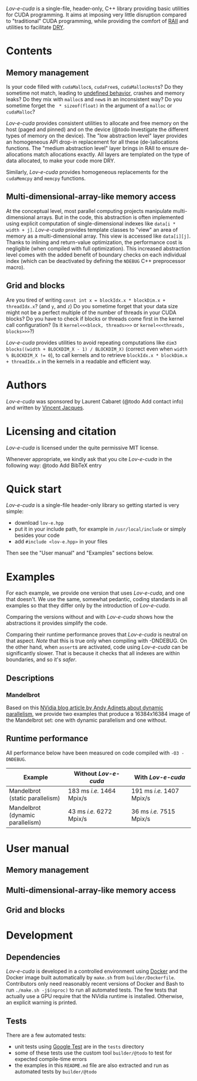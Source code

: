 <!-- Copyright 2022 Vincent Jacques -->
<!-- Copyright 2022 Laurent Cabaret -->

*Lov-e-cuda* is a single-file, header-only, C++ library providing basic utilities for CUDA programming.
It aims at imposing very little disruption compared to "traditional" CUDA programming,
while providing the comfort of [RAII](https://en.wikipedia.org/wiki/Resource_acquisition_is_initialization)
and utilities to facilitate [DRY](https://en.wikipedia.org/wiki/Don%27t_repeat_yourself).

# Contents

<!-- @todo Add section about error checking -->
<!-- @todo What about using the type checker to ensure Device pointers are never dereferenced on the Host and reciprocally? -->

## Memory management

Is your code filled with `cudaMalloc`s, `cudaFree`s, `cudaMallocHost`s?
Do they sometime not match, leading to [undefined behavior](), crashes and memory leaks?
Do they mix with `malloc`s and `new`s in an inconsistent way?
Do you sometime forget the ` * sizeof(float)` in the argument of a `malloc` or `cudaMalloc`?

*Lov-e-cuda* provides consistent utilities to allocate and free memory on the host (paged and pinned) and on the device (@todo Investigate the different types of memory on the device).
The "low abstraction level" layer provides an homogeneous API drop-in replacement for all these (de-)allocations functions.
The "medium abstraction level" layer brings in RAII to ensure de-allocations match allocations exactly.
All layers are templated on the type of data allocated, to make your code more DRY.

Similarly, *Lov-e-cuda* provides homogeneous replacements for the `cudaMemcpy` and `memcpy` functions.

## Multi-dimensional-array-like memory access

At the conceptual level, most parallel computing projects manipulate multi-dimensional arrays.
But in the code, this abstraction is often implemented using explicit computation of single-dimensional indexes like `data[i * width + j]`.
*Lov-e-cuda* provides template classes to "view" an area of memory as a multi-dimensional array.
This view is accessed like `data[i][j]`.
Thanks to inlining and return-value optimization, the performance cost is negligible (when compiled with full optimization).
This increased abstraction level comes with the added benefit of boundary checks on each individual index (which can be deactivated by defining the `NDEBUG` C++ preprocessor macro).

## Grid and blocks

Are you tired of writing `const int x = blockIdx.x * blockDim.x + threadIdx.x`? (and `y`, and `z`)
Do you sometime forget that your data size might not be a perfect multiple of the number of threads in your CUDA blocks?
Do you have to check if blocks or threads come first in the kernel call configuration? (Is it `kernel<<<block, threads>>>` or `kernel<<<threads, blocks>>>`?)

*Lov-e-cuda* provides utilities to avoid repeating computations like `dim3 blocks((width + BLOCKDIM_X - 1) / BLOCKDIM_X)` (correct even when `width % BLOCKDIM_X != 0`), to call kernels and to retrieve `blockIdx.x * blockDim.x + threadIdx.x` in the kernels in a readable and efficient way.

# Authors

*Lov-e-cuda* was sponsored by Laurent Cabaret (@todo Add contact info) and written by [Vincent Jacques](https://vincent-jacques.net).

# Licensing and citation

*Lov-e-cuda* is licensed under the quite permissive MIT license.

Whenever appropriate, we kindly ask that you cite *Lov-e-cuda* in the following way: @todo Add BibTeX entry

# Quick start

*Lov-e-cuda* is a single-file header-only library so getting started is very simple:
- download `lov-e.hpp`
- put it in your include path, for example in `/usr/local/include` or simply besides your code
- add `#include <lov-e.hpp>` in your files

Then see the "User manual" and "Examples" sections below.

# Examples

For each example, we provide one version that uses *Lov-e-cuda*, and one that doesn't.
We use the same, somewhat pedantic, coding standards in all examples so that they differ only by the introduction of *Lov-e-cuda*.

Comparing the versions without and with *Lov-e-cuda* shows how the abstractions it provides simplify the code.

Comparing their runtime performance proves that *Lov-e-cuda* is neutral on that aspect.
*Note* that this is true only when compiling with -DNDEBUG.
On the other hand, when `assert`s are activated, code using *Lov-e-cuda* can be significantly slower.
That is because it checks that all indexes are within boundaries, and so it's *safer*.

## Descriptions

### Mandelbrot

Based on this [NVidia blog article by Andy Adinets about dynamic parallelism](https://developer.nvidia.com/blog/introduction-cuda-dynamic-parallelism/), we provide two examples that produce a 16384x16384 image of the Mandelbrot set: one with dynamic parallelism and one without.

## Runtime performance

All performance below have been measured on code compiled with `-O3 -DNDEBUG`.

<!-- BEGIN GENERATED SECTION: examples-performance-table -->

| Example | Without *Lov-e-cuda* | With *Lov-e-cuda* |
| --- | --- | --- |
| Mandelbrot<br>(static parallelism) | 183 ms *i.e.* 1464 Mpix/s | 191 ms *i.e.* 1407 Mpix/s |
| Mandelbrot<br>(dynamic parallelism) | 43 ms *i.e.* 6272 Mpix/s | 36 ms *i.e.* 7515 Mpix/s |

<!-- END GENERATED SECTION: examples-performance-table -->

# User manual

## Memory management
<!-- @todo Document how to allocate and memset non-trivial types -->

## Multi-dimensional-array-like memory access

<!-- @todo Document that indexes and sizes are in order sN -> ... -> s1 -> s0
(To ensure that the right-most index is always i0. Useful when doing b = a[i1]; c = b[i0]) -->

## Grid and blocks

# Development

## Dependencies

*Lov-e-cuda* is developed in a controlled environment using [Docker](https://www.docker.com/) and the Docker image built automatically by `make.sh` from `builder/Dockerfile`.
Contributors only need reasonably recent versions of Docker and Bash to run `./make.sh -j$(nproc)` to run all automated tests.
The few tests that actually use a GPU require that the NVidia runtime is installed. Otherwise, an explicit warning is printed.

## Tests

There are a few automated tests:

- unit tests using [Google Test](https://google.github.io/googletest/) are in the `tests` directory
- some of these tests use the custom tool `builder/@todo` to test for expected compile-time errors
- the examples in this `README.md` file are also extracted and run as automated tests by `builder/@todo`
